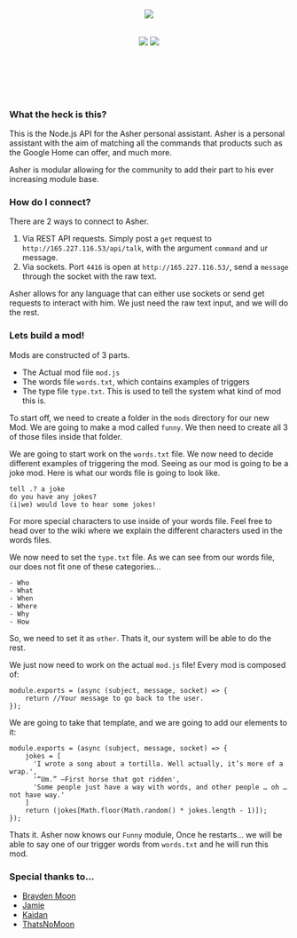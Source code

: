 <p align="center" style="margin-top: -25px;">
  <img src="https://raw.githubusercontent.com/crazywolf132/AsherAPI/master/img/bg.png">
</p>
<h2 align="center">
    <a href="https://circleci.com/gh/crazywolf132/AsherAPI"><img src="https://circleci.com/gh/manekinekko/google-actions-server.svg?style=svg"/></a>
    <a href="https://codeclimate.com/github/crazywolf132/AsherAPI/maintainability"><img src="https://api.codeclimate.com/v1/badges/e66235017865b51adbf2/maintainability" /></a>
</h2>
<br />
<br />
<br />
<br />

### What the heck is this?
This is the Node.js API for the Asher personal assistant. Asher is a personal assistant with the aim of matching all the commands that products such as the Google Home can offer, and much more.

Asher is modular allowing for the community to add their part to his ever increasing module base.

### How do I connect?
There are 2 ways to connect to Asher.
1. Via REST API requests. Simply post a `get` request to `http://165.227.116.53/api/talk`, with the argument `command` and ur message.
2. Via sockets. Port `4416` is open at `http://165.227.116.53/`, send a `message` through the socket with the raw text.

Asher allows for any language that can either use sockets or send get requests to interact with him. We just need the raw text input, and we will do the rest.

### Lets build a mod!
Mods are constructed of 3 parts.
- The Actual mod file `mod.js`
- The words file `words.txt`, which contains examples of triggers
- The type file `type.txt`. This is used to tell the system what kind of mod this is.

To start off, we need to create a folder in the `mods` directory for our new Mod.
We are going to make a mod called `funny`.
We then need to create all 3 of those files inside that folder.

We are going to start work on the `words.txt` file. We now need to decide different examples of triggering the mod. Seeing as our mod is going to be a joke mod. Here is what our words file is going to look like.
```
tell .? a joke
do you have any jokes?
(i|we) would love to hear some jokes!
```
For more special characters to use inside of your words file. Feel free to head over to the wiki where we explain the different characters used in the words files.

We now need to set the `type.txt` file. As we can see from our words file, our does not fit one of these categories...
```
- Who
- What
- When
- Where
- Why
- How
```
So, we need to set it as `other`. Thats it, our system will be able to do the rest.

We just now need to work on the actual `mod.js` file!
Every mod is composed of:
```JS
module.exports = (async (subject, message, socket) => {
    return //Your message to go back to the user.
});
```
We are going to take that template, and we are going to add our elements to it:
```JS
module.exports = (async (subject, message, socket) => {
    jokes = [
      'I wrote a song about a tortilla. Well actually, it’s more of a wrap.',
      '“Um.” —First horse that got ridden',
      'Some people just have a way with words, and other people … oh … not have way.'
    ]
    return (jokes[Math.floor(Math.random() * jokes.length - 1)]);
});
```

Thats it. Asher now knows our `Funny` module, Once he restarts... we will be able to say one of our trigger words from `words.txt` and he will run this mod.

### Special thanks to...
- [Brayden Moon](https://github.com/crazywolf132)
- [Jamie](https://github.com/jsProj)
- [Kaidan](https://github.com/imnotbad/)
- [ThatsNoMoon](http://github.com/ThatsNoMoon)
